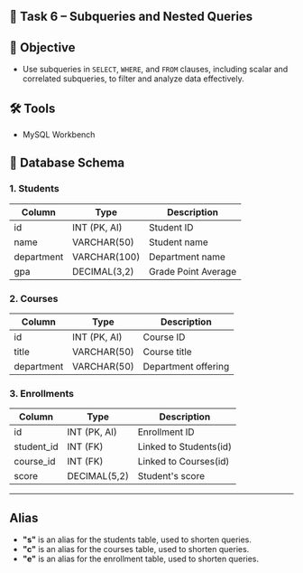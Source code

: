 ## 📌 Task 6 – Subqueries and Nested Queries

## 🎯 Objective
- Use subqueries in `SELECT`, `WHERE`, and `FROM` clauses, including scalar and correlated subqueries, to filter and analyze data effectively.

## 🛠 Tools
- MySQL Workbench

## 📂 Database Schema

### 1. Students
| Column     | Type           | Description           |
|------------|---------------|-----------------------|
| id         | INT (PK, AI)  | Student ID            |
| name       | VARCHAR(50)   | Student name          |
| department | VARCHAR(100)  | Department name       |
| gpa        | DECIMAL(3,2)  | Grade Point Average   |

### 2. Courses
| Column     | Type           | Description           |
|------------|---------------|-----------------------|
| id         | INT (PK, AI)  | Course ID             |
| title      | VARCHAR(50)   | Course title          |
| department | VARCHAR(50)   | Department offering   |

### 3. Enrollments
| Column     | Type           | Description           |
|------------|---------------|-----------------------|
| id         | INT (PK, AI)  | Enrollment ID         |
| student_id | INT (FK)      | Linked to Students(id)|
| course_id  | INT (FK)      | Linked to Courses(id) |
| score      | DECIMAL(5,2)  | Student's score       |

---

## Alias
- **"s"** is an alias for the students table, used to shorten queries.
- **"c"** is an alias for the courses table, used to shorten queries.
- **"e"** is an alias for the enrollment table, used to shorten queries. 
